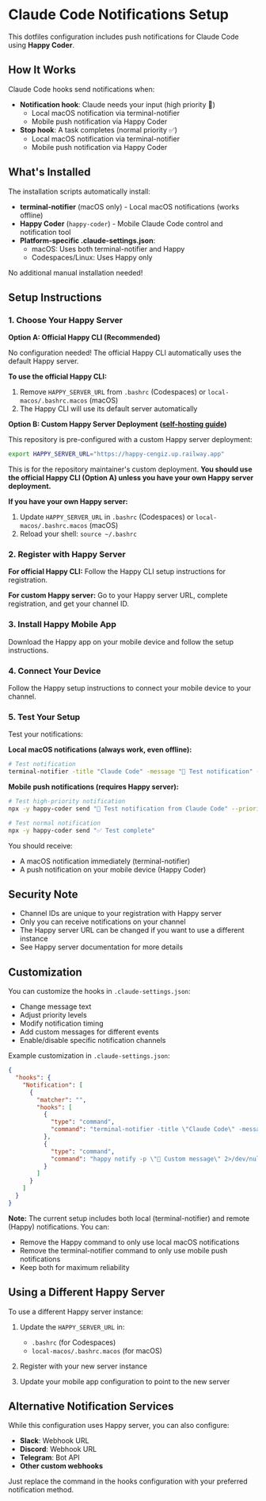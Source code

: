 # Claude Code Notifications Setup

This dotfiles configuration includes push notifications for Claude Code using **Happy Coder**.

## How It Works

Claude Code hooks send notifications when:
- **Notification hook**: Claude needs your input (high priority 🔔)
  - Local macOS notification via terminal-notifier
  - Mobile push notification via Happy Coder
- **Stop hook**: A task completes (normal priority ✅)
  - Local macOS notification via terminal-notifier
  - Mobile push notification via Happy Coder

## What's Installed

The installation scripts automatically install:
- **terminal-notifier** (macOS only) - Local macOS notifications (works offline)
- **Happy Coder** (`happy-coder`) - Mobile Claude Code control and notification tool
- **Platform-specific .claude-settings.json**:
  - macOS: Uses both terminal-notifier and Happy
  - Codespaces/Linux: Uses Happy only

No additional manual installation needed!

## Setup Instructions

### 1. Choose Your Happy Server

**Option A: Official Happy CLI (Recommended)**

No configuration needed! The official Happy CLI automatically uses the default Happy server.

**To use the official Happy CLI:**
1. Remove `HAPPY_SERVER_URL` from `.bashrc` (Codespaces) or `local-macos/.bashrc.macos` (macOS)
2. The Happy CLI will use its default server automatically

**Option B: Custom Happy Server Deployment ([self-hosting guide](https://happy.engineering/docs/guides/self-hosting/))**

This repository is pre-configured with a custom Happy server deployment:
```bash
export HAPPY_SERVER_URL="https://happy-cengiz.up.railway.app"
```

This is for the repository maintainer's custom deployment. **You should use the official Happy CLI (Option A) unless you have your own Happy server deployment.**

**If you have your own Happy server:**
1. Update `HAPPY_SERVER_URL` in `.bashrc` (Codespaces) or `local-macos/.bashrc.macos` (macOS)
2. Reload your shell: `source ~/.bashrc`

### 2. Register with Happy Server

**For official Happy CLI:** Follow the Happy CLI setup instructions for registration.

**For custom Happy server:** Go to your Happy server URL, complete registration, and get your channel ID.

### 3. Install Happy Mobile App

Download the Happy app on your mobile device and follow the setup instructions.

### 4. Connect Your Device

Follow the Happy setup instructions to connect your mobile device to your channel.

### 5. Test Your Setup

Test your notifications:

**Local macOS notifications (always work, even offline):**
```bash
# Test notification
terminal-notifier -title "Claude Code" -message "🧪 Test notification" -sound default
```

**Mobile push notifications (requires Happy server):**
```bash
# Test high-priority notification
npx -y happy-coder send "🔔 Test notification from Claude Code" --priority high

# Test normal notification
npx -y happy-coder send "✅ Test complete"
```

You should receive:
- A macOS notification immediately (terminal-notifier)
- A push notification on your mobile device (Happy Coder)

## Security Note

- Channel IDs are unique to your registration with Happy server
- Only you can receive notifications on your channel
- The Happy server URL can be changed if you want to use a different instance
- See Happy server documentation for more details

## Customization

You can customize the hooks in `.claude-settings.json`:
- Change message text
- Adjust priority levels
- Modify notification timing
- Add custom messages for different events
- Enable/disable specific notification channels

Example customization in `.claude-settings.json`:
```json
{
  "hooks": {
    "Notification": [
      {
        "matcher": "",
        "hooks": [
          {
            "type": "command",
            "command": "terminal-notifier -title \"Claude Code\" -message \"🔔 Custom message\" -sound default 2>/dev/null || true"
          },
          {
            "type": "command",
            "command": "happy notify -p \"🔔 Custom message\" 2>/dev/null || true"
          }
        ]
      }
    ]
  }
}
```

**Note:** The current setup includes both local (terminal-notifier) and remote (Happy) notifications. You can:
- Remove the Happy command to only use local macOS notifications
- Remove the terminal-notifier command to only use mobile push notifications
- Keep both for maximum reliability

## Using a Different Happy Server

To use a different Happy server instance:

1. Update the `HAPPY_SERVER_URL` in:
   - `.bashrc` (for Codespaces)
   - `local-macos/.bashrc.macos` (for macOS)

2. Register with your new server instance

3. Update your mobile app configuration to point to the new server

## Alternative Notification Services

While this configuration uses Happy server, you can also configure:
- **Slack**: Webhook URL
- **Discord**: Webhook URL
- **Telegram**: Bot API
- **Other custom webhooks**

Just replace the command in the hooks configuration with your preferred notification method.
